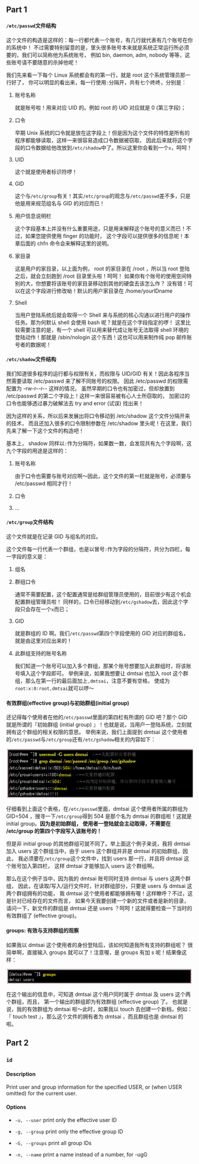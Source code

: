 ## Part 1

#### `/etc/passwd`文件结构

这个文件的构造是这样的：每一行都代表一个账号，有几行就代表有几个账号在你的系统中！ 不过需要特别留意的是，里头很多账号本来就是系统正常运行所必须要的，我们可以简称他为系统账号， 例如 bin, daemon, adm, nobody 等等，这些账号请不要随意的杀掉他呢！ 

我们先来看一下每个 Linux 系统都会有的第一行，就是 root 这个系统管理员那一行好了， 你可以明显的看出来，每一行使用`:`分隔开，共有七个咚咚，分别是：

1. 账号名称

    就是账号啦！用来对应 UID 的。例如 root 的 UID 对应就是 0 (第三字段)；

2. 口令

    早期 Unix 系统的口令就是放在这字段上！但是因为这个文件的特性是所有的程序都能够读取，这样一来很容易造成口令数据被窃取， 因此后来就将这个字段的口令数据给他改放到`/etc/shadow`中了。所以这里你会看到一个`x`，呵呵！

3. UID

    这个就是使用者标识符啰！

4. GID

    这个与`/etc/group`有关！其实`/etc/group`的观念与`/etc/passwd`差不多，只是他是用来规范组名与 GID 的对应而已！

5. 用户信息说明栏

    这个字段基本上并没有什么重要用途，只是用来解释这个账号的意义而已！不过，如果您提供使用 finger 的功能时， 这个字段可以提供很多的信息呢！本章后面的 chfn 命令会来解释这里的说明。

6. 家目录

    这是用户的家目录，以上面为例， root 的家目录在 /root ，所以当 root 登陆之后，就会立刻跑到 /root 目录里头啦！呵呵！ 如果你有个账号的使用空间特别的大，你想要将该账号的家目录移动到其他的硬盘去该怎么作？ 没有错！可以在这个字段进行修改呦！默认的用户家目录在 /home/yourIDname

7. Shell

    当用户登陆系统后就会取得一个 Shell 来与系统的核心沟通以进行用户的操作任务。那为何默认 shell 会使用 bash 呢？就是在这个字段指定的啰！ 这里比较需要注意的是，有一个 shell 可以用来替代成让账号无法取得 shell 环境的登陆动作！那就是 /sbin/nologin 这个东西！这也可以用来制作纯 pop 邮件账号者的数据呢！

#### `/etc/shadow`文件结构

我们知道很多程序的运行都与权限有关，而权限与 UID/GID 有关！因此各程序当然需要读取 /etc/passwd 来了解不同账号的权限。 因此 /etc/passwd 的权限需配置为 -rw-r--r-- 这样的情况， 虽然早期的口令也有加密过，但却放置到 /etc/passwd 的第二个字段上！这样一来很容易被有心人士所窃取的， 加密过的口令也能够透过暴力破解法去 try and error (试误) 找出来！

因为这样的关系，所以后来发展出将口令移动到 /etc/shadow 这个文件分隔开来的技术， 而且还加入很多的口令限制参数在 /etc/shadow 里头呢！在这里，我们先来了解一下这个文件的构造吧！

基本上， shadow 同样以`:`作为分隔符，如果数一数，会发现共有九个字段啊，这九个字段的用途是这样的：

1. 账号名称

    由于口令也需要与账号对应啊～因此，这个文件的第一栏就是账号，必须要与 /etc/passwd 相同才行！

2. 口令

3. ...

#### `/etc/group`文件结构

这个文件就是在记录 GID 与组名的对应。

这个文件每一行代表一个群组，也是以冒号`:`作为字段的分隔符，共分为四栏，每一字段的意义是：

1. 组名

2. 群组口令

    通常不需要配置，这个配置通常是给群组管理员使用的，目前很少有这个机会配置群组管理员啦！ 同样的，口令已经移动到`/etc/gshadow`去，因此这个字段只会存在一个`x`而已；

3. GID

    就是群组的 ID 啊。我们`/etc/passwd`第四个字段使用的 GID 对应的群组名，就是由这里对应出来的！

4. 此群组支持的账号名称

    我们知道一个账号可以加入多个群组，那某个账号想要加入此群组时，将该账号填入这个字段即可。 举例来说，如果我想要让 dmtsai 也加入 root 这个群组，那么在第一行的最后面加上`,dmtsai`，注意不要有空格， 使成为`root:x:0:root,dmtsai`就可以啰～

#### 有效群组(effective group)与初始群组(initial group)

还记得每个使用者在他的`/etc/passwd`里面的第四栏有所谓的 GID 吧？那个 GID 就是所谓的『初始群组 (initial group) 』！也就是说，当用户一登陆系统，立刻就拥有这个群组的相关权限的意思。 举例来说，我们上面提到 dmtsai 这个使用者的`/etc/passwd`与`/etc/group`还有`/etc/gshadow`相关的内容如下：

![](img/id/effective-group-initial-group.png?raw=true)

仔细看到上面这个表格，在`/etc/passwd`里面，dmtsai 这个使用者所属的群组为 GID=504 ，搜寻一下`/etc/group`得到 504 是那个名为 dmtsai 的群组啦！这就是 initial group。**因为是初始群组， 使用者一登陆就会主动取得，不需要在 /etc/group 的第四个字段写入该账号的！**

但是非 initial group 的其他群组可就不同了。举上面这个例子来说，我将 dmtsai 加入 users 这个群组当中，由于 users 这个群组并非是 dmtsai 的初始群组，因此， 我必须要在`/etc/group`这个文件中，找到 users 那一行，并且将 dmtsai 这个账号加入第四栏， 这样 dmtsai 才能够加入 users 这个群组啊。

那么在这个例子当中，因为我的 dmtsai 账号同时支持 dmtsai 与 users 这两个群组， 因此，在读取/写入/运行文件时，针对群组部分，只要是 users 与 dmtsai 这两个群组拥有的功能， 我 dmtsai 这个使用者都能够拥有喔！这样瞭呼？不过，这是针对已经存在的文件而言， 如果今天我要创建一个新的文件或者是新的目录，请问一下，新文件的群组是 dmtsai 还是 users ？呵呵！这就得要检查一下当时的有效群组了 (effective group)。

#### groups: 有效与支持群组的观察

如果我以 dmtsai 这个使用者的身份登陆后，该如何知道我所有支持的群组呢？ 很简单啊，直接输入 groups 就可以了！注意喔，是 groups 有加 s 呢！结果像这样：

![](img/id/groups.png?raw=true)

在这个输出的信息中，可知道 dmtsai 这个用户同时属于 dmtsai 及 users 这个两个群组，而且， 第一个输出的群组即为有效群组 (effective group) 了。 也就是说，我的有效群组为 dmtsai 啦～此时，如果我以 touch 去创建一个新档，例如： 『 touch test 』，那么这个文件的拥有者为 dmtsai ，而且群组也是 dmtsai 的啦。

## Part 2

### `id`

#### Description

Print user and group information for the specified USER, or (when USER omitted) for the current user.

#### Options

- `-u, --user` print only the effective user ID

- `-g, --group` print only the effective group ID

- `-G, --groups` print all group IDs

- `-n, --name` print a name instead of a number, for -ugG
